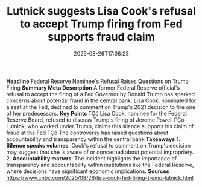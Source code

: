 ﻿---
title: "Lutnick suggests Lisa Cook's refusal to accept Trump firing from Fed supports fraud claim"
date: "2025-08-26T17:08:23"
category: "Markets"
summary: ""
slug: "lutnick suggests lisa cooks refusal to accept trump firing f"
source_urls:
  - "https://www.cnbc.com/2025/08/26/lisa-cook-fed-firing-trump-lutnick.html"
seo:
  title: "Lutnick suggests Lisa Cook's refusal to accept Trump firing from Fed supports fraud claim | Hash n Hedge"
  description: ""
  keywords: ["news", "markets", "brief"]
---
**Headline** Federal Reserve Nominee's Refusal Raises Questions on Trump Firing  **Summary Meta Description** A former Federal Reserve official's refusal to accept the firing of a Fed Governor by Donald Trump has sparked concerns about potential fraud in the central bank. Lisa Cook, nominated for a seat at the Fed, declined to comment on Trump's 2021 decision to fire one of her predecessors.  **Key Points**  ΓÇó Lisa Cook, nominee for the Federal Reserve Board, refused to discuss Trump's firing of Jerome Powell ΓÇó Lutnick, who worked under Trump, claims this silence supports his claim of fraud at the Fed ΓÇó The controversy has raised questions about accountability and transparency within the central bank  **Takeaways**  1. **Silence speaks volumes**: Cook's refusal to comment on Trump's decision may suggest that she is aware of or concerned about potential impropriety. 2. **Accountability matters**: The incident highlights the importance of transparency and accountability within institutions like the Federal Reserve, where decisions have significant economic implications.  **Sources** https://www.cnbc.com/2025/08/26/lisa-cook-fed-firing-trump-lutnick.html 
